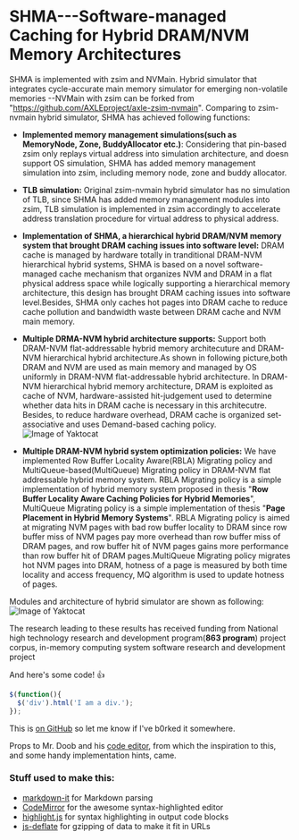 # SHMA---Software-managed Caching for Hybrid DRAM/NVM Memory Architectures

SHMA is implemented with zsim and NVMain. Hybrid simulator that integrates cycle-accurate main memory simulator for emerging non-volatile memories --NVMain with zsim can be forked from "https://github.com/AXLEproject/axle-zsim-nvmain". 
Comparing to zsim-nvmain hybrid simulator, SHMA has achieved following functions:

 * **Implemented memory management simulations(such as MemoryNode, Zone, BuddyAllocator etc.)**:   Considering that pin-based zsim only replays virtual address into simulation architecture, and 
doesn support OS simulation, SHMA has added memory management simulation into zsim, including 
memory node, zone and buddy allocator.


 * **TLB simulation:** Original zsim-nvmain hybrid simulator has no simulation of TLB, since SHMA has added memory management modules into zsim, TLB simulation is implemented in zsim accordingly to accelerate address translation procedure for virtual address to physical address.

 
 * **Implementation of SHMA, a hierarchical hybrid DRAM/NVM memory system that brought DRAM caching issues into software level:** DRAM cache is managed by hardware totally in tranditional    DRAM-NVM hierarchical hybrid systems, SHMA is based on a novel software-managed cache mechanism that organizes NVM and DRAM in a flat physical address space while logically supporting a hierarchical memory architecture, this design has brought DRAM caching issues into software level.Besides, SHMA only caches hot pages into DRAM cache to reduce cache pollution and bandwidth waste between DRAM cache and NVM main memory.
 
 
 * **Multiple DRMA-NVM hybrid architecture supports:** Support both DRAM-NVM flat-addressable hybrid memory architecuture and DRAM-NVM hierarchical hybrid architecture.As shown in following picture,both DRAM and NVM are used as main memory and managed by OS uniformly in DRAM-NVM flat-addressable hybrid architecture. In DRAM-NVM hierarchical hybrid memory architecture, DRAM is exploited as cache of NVM, hardware-assisted hit-judgement used to determine whether data hits in DRAM cache is necessary in this architecutre. Besides, to reduce hardware overhead, DRAM cache is organized set-associative and uses Demand-based caching policy.
![Image of Yaktocat](https://github.com/cyjseagull/SHMA/blob/master/images/DRAM-NVM_architectures.png)
 
 
 *  **Multiple DRAM-NVM hybrid system optimization policies:** We have implemented Row Buffer Locality Aware(RBLA) Migrating policy and MultiQueue-based(MultiQueue) Migrating policy in DRAM-NVM flat addressable hybrid memory system. RBLA Migrating policy is a simple implementation of hybrid memory system proposed in thesis "**Row Buffer Locality Aware Caching Policies for Hybrid Memories**", MultiQueue Migrating policy is a simple implementation of thesis "**Page Placement in Hybrid Memory Systems**". RBLA Migrating policy is aimed at migrating NVM pages with bad row buffer locality to DRAM since row buffer miss of NVM pages pay more overhead than row buffer miss of DRAM pages, and row buffer hit of NVM pages gains more performance than row buffer hit of DRAM pages.MultiQueue Migrating policy migrates hot NVM pages into DRAM, hotness of a page is measured by both time locality and access frequency, MQ algorithm is used to update hotness of pages.

Modules and architecture of hybrid simulator are shown as following:
![Image of Yaktocat](https://github.com/cyjseagull/SHMA/blob/master/images/Hybrid_Simulator_Architecture.png)

The research leading to these results has received funding from National high technology research and development program(**863 program**) project corpus, in-memory computing system software research and development project

And here's some code! :+1:

```javascript
$(function(){
  $('div').html('I am a div.');
});
```

This is [on GitHub](https://github.com/jbt/markdown-editor) so let me know if I've b0rked it somewhere.


Props to Mr. Doob and his [code editor](http://mrdoob.com/projects/code-editor/), from which
the inspiration to this, and some handy implementation hints, came.

### Stuff used to make this:

 * [markdown-it](https://github.com/markdown-it/markdown-it) for Markdown parsing
 * [CodeMirror](http://codemirror.net/) for the awesome syntax-highlighted editor
 * [highlight.js](http://softwaremaniacs.org/soft/highlight/en/) for syntax highlighting in output code blocks
 * [js-deflate](https://github.com/dankogai/js-deflate) for gzipping of data to make it fit in URLs
